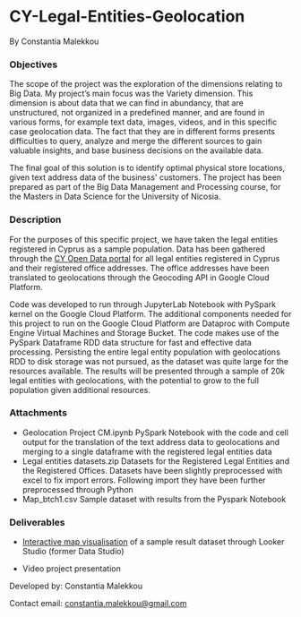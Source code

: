 # CY-Legal-Entities-Geolocation
By Constantia Malekkou

### Objectives
The scope of the project was the exploration of the dimensions relating to Big Data. My project’s main focus was the Variety dimension. This dimension is about data that we can find in abundancy, that are unstructured, not organized in a predefined manner, and are found in various forms, for example text data, images, videos, and in this specific case geolocation data. The fact that they are in different forms presents difficulties to query, analyze and merge the different sources to gain valuable insights, and base business decisions on the available data. 

The final goal of this solution is to identify optimal physical store locations, given text address data of the business' customers. The project has been prepared as part of the Big Data Management and Processing course, for the Masters in Data Science for the University of Nicosia.

### Description
For the purposes of this specific project, we have taken the legal entities registered in Cyprus as a sample population. Data has been gathered through the 
[CY Open Data portal](https://www.data.gov.cy/dataset/%CE%BC%CE%B7%CF%84%CF%81%CF%8E%CE%BF-%CE%B5%CE%B3%CE%B3%CE%B5%CE%B3%CF%81%CE%B1%CE%BC%CE%BC%CE%AD%CE%BD%CF%89%CE%BD-%CE%B5%CF%84%CE%B1%CE%B9%CF%81%CE%B5%CE%B9%CF%8E%CE%BD-%CE%B5%CE%BC%CF%80%CE%BF%CF%81%CE%B9%CE%BA%CF%8E%CE%BD-%CE%B5%CF%80%CF%89%CE%BD%CF%85%CE%BC%CE%B9%CF%8E%CE%BD-%CE%BA%CE%B1%CE%B9-%CF%83%CF%85%CE%BD%CE%B5%CF%84%CE%B1%CE%B9%CF%81%CE%B9%CF%83%CE%BC%CF%8E%CE%BD-%CF%83%CF%84%CE%B7%CE%BD-%CE%BA%CF%8D%CF%80%CF%81%CE%BF) for all legal entities registered in Cyprus and their registered office addresses. The office addresses have been translated to geolocations through the Geocoding API in Google Cloud Platform.

Code was developed to run through JupyterLab Notebook with PySpark kernel on the Google Cloud Platform. The additional components needed for this project to run on the Google Cloud Platform are Dataproc with Compute Engine Virtual Machines and Storage Bucket. The code makes use of the PySpark Dataframe RDD data structure for fast and effective data processing. Persisting the entire legal entity population with geolocations RDD to disk storage was not pursued, as the dataset was quite large for the resources available. The results will be presented through a sample of 20k legal entities with geolocations, with the potential to grow to the full population given additional resources.

### Attachments
- Geolocation Project CM.ipynb
  PySpark Notebook with the code and cell output for the translation of the text address data to geolocations and merging to a single dataframe with the registered       legal entities data
- Legal entities datasets.zip
  Datasets for the Registered Legal Entities and the Registered Offices. Datasets have been slightly preprocessed with excel to fix import errors. Following import       they have been further preprocessed through Python
- Map_btch1.csv
  Sample dataset with results from the Pyspark Notebook

### Deliverables
- [Interactive map visualisation](https://datastudio.google.com/reporting/86bf60bc-1025-4140-b94a-aa0002f656be) of a sample result dataset through Looker Studio (former Data Studio)

- Video project presentation


Developed by: Constantia Malekkou

Contact email: constantia.malekkou@gmail.com


